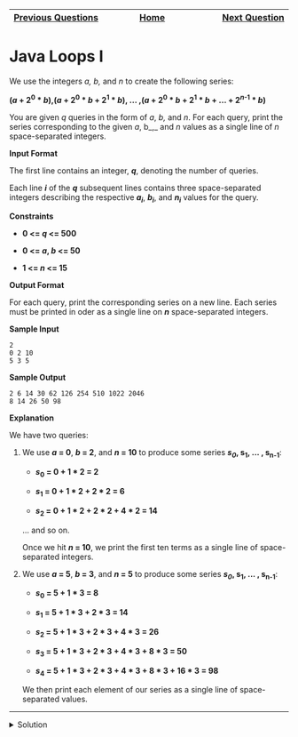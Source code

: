 | <img width=1000>[Previous Questions](https://github.com/Kevin-Lago/java-hackerrank-solutions/introduction/java_loops_i)</img> | <img width=1000>[Home](https://github.com/Kevin-Lago/java-hackerrank-solutions)</img> | <img width=1000>[Next Question](https://github.com/Kevin-Lago/java-hackerrank-solutions/tree/main/src/introduction/java_datatypes)</img> |
|:---|:---:|---:|

# Java Loops I

We use the integers _a, b,_ and _n_ to create the following series:

__(_a_ + 2<sup>0</sup> * _b_),(_a_ + 2<sup>0</sup> * _b_ + 2<sup>1</sup> * _b_), ... ,(_a_ + 2<sup>0</sup> * _b_ + 2<sup>1</sup> * _b_ + ... + 2<sup>_n_-1</sup> * _b_)__

You are given _q_ queries in the form of _a_, _b,_ and _n_. For each query, print the series corresponding to the given _a_, b_,_ and _n_ values as a single line of _n_ space-separated integers.

__Input Format__

The first line contains an integer, ___q___, denoting the number of queries.

Each line ___i___ of the ___q___ subsequent lines contains three space-separated integers describing the respective ___a<sub>i</sub>___, ___b<sub>i</sub>___, and ___n<sub>i</sub>___ values for the query.

__Constraints__

- __0 <= _q_ <= 500__

- __0 <= _a_, _b_ <= 50__

- __1 <= _n_ <= 15__

__Output Format__

For each query, print the corresponding series on a new line. Each series must be printed in oder as a single line on ___n___ space-separated integers.

__Sample Input__

```
2
0 2 10
5 3 5
```

__Sample Output__

```
2 6 14 30 62 126 254 510 1022 2046
8 14 26 50 98
```

__Explanation__

We have two queries:

1. We use ___a_ = 0__, ___b_ = 2__, and ___n_ = 10__ to produce some series ___s<sub>0</sub>_, s<sub>1</sub>, ... , s<sub>n-1</sub>__:

    - ___s_<sub>0</sub> = 0 + 1 * 2 = 2__
    
    - ___s_<sub>1</sub> = 0 + 1 * 2 + 2 * 2 = 6__
    
    - ___s_<sub>2</sub> = 0 + 1 * 2 + 2 * 2 + 4 * 2 = 14__
    
    ... and so on.
    
    Once we hit ___n_ = 10__, we print the first ten terms as a single line of space-separated integers.
    
2. We use ___a_ = 5__, ___b_ = 3__, and ___n_ = 5__ to produce some series ___s<sub>0</sub>_, s<sub>1</sub>, ... , s<sub>n-1</sub>__:

    - ___s_<sub>0</sub> = 5 + 1 * 3 = 8__
    
    - ___s_<sub>1</sub> = 5 + 1 * 3 + 2 * 3 = 14__
    
    - ___s_<sub>2</sub> = 5 + 1 * 3 + 2 * 3 + 4 * 3 = 26__
    
    - ___s_<sub>3</sub> = 5 + 1 * 3 + 2 * 3 + 4 * 3 + 8 * 3 = 50__
    
    - ___s_<sub>4</sub> = 5 + 1 * 3 + 2 * 3 + 4 * 3 + 8 * 3 + 16 * 3 = 98__
    
    We then print each element of our series as a single line of space-separated values.
    
---

<details><summary>Solution</summary>
    
```java
import java.util.Scanner;

public class Solution {

    public static void main(String[] args) {
        Scanner in = new Scanner(System.in);
        int t=in.nextInt();
        for(int i=0;i<t;i++){
            int a = in.nextInt();
            int b = in.nextInt();
            int n = in.nextInt();
        }
        in.close();
    }

}
```
</details>
